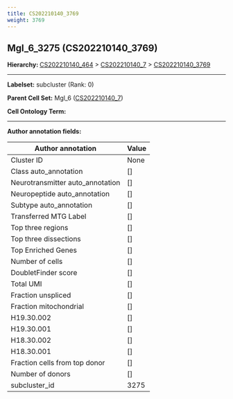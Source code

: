 ```yaml
---
title: CS202210140_3769
weight: 3769
---
```

## Mgl_6_3275 (CS202210140_3769)
<b>Hierarchy: </b>
[CS202210140_464](../CS202210140_464) >
[CS202210140_7](../CS202210140_7) >
[CS202210140_3769](../CS202210140_3769)

---


**Labelset:** subcluster (Rank: 0)

**Parent Cell Set:** Mgl_6 ([CS202210140_7](../CS202210140_7))



**Cell Ontology Term:** 

[MARKER GENES.]: #


---

[TRANSFERRED ANNOTATIONS.]: #


[AUTHOR ANNOTATION FIELDS.]: #


**Author annotation fields:**

| Author annotation | Value |
|-------------------|-------|
|Cluster ID|None|
|Class auto_annotation|[]|
|Neurotransmitter auto_annotation|[]|
|Neuropeptide auto_annotation|[]|
|Subtype auto_annotation|[]|
|Transferred MTG Label|[]|
|Top three regions|[]|
|Top three dissections|[]|
|Top Enriched Genes|[]|
|Number of cells|[]|
|DoubletFinder score|[]|
|Total UMI|[]|
|Fraction unspliced|[]|
|Fraction mitochondrial|[]|
|H19.30.002|[]|
|H19.30.001|[]|
|H18.30.002|[]|
|H18.30.001|[]|
|Fraction cells from top donor|[]|
|Number of donors|[]|
|subcluster_id|3275|

